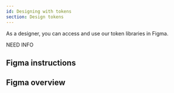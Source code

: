 ```yaml
---
id: Designing with tokens
section: Design tokens
---
```


As a designer, you can access and use our token libraries in Figma.

NEED INFO

## Figma instructions 

## Figma overview

